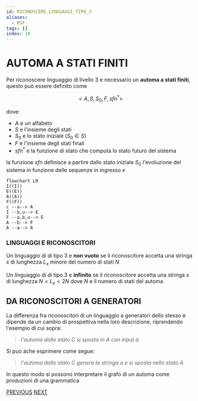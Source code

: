 ```yaml
---
id: RICONOSCERE_LINGUAGGI_TIPO_3
aliases:
  - RSF
tags: []
index: 10
---
```

# AUTOMA A STATI FINITI

Per riconoscere linguaggio di livello 3 e necessario un **automa a stati finiti**, questo può essere definito come

$$
<A,S,S_0,F,sfn^*>
$$

dove:

- $A$ e un alfabeto
- $S$ e l'insieme degli stati
- $S_0$  e lo stato iniziale ($S_0 \in S$)
- $F$ e l'insieme degli stati finali
- $sfn^*$ e la funzione di stato che computa lo stato futuro del sistema

la funzione $sfn$ definisce a partire dallo stato iniziale $S_0$ l'evoluzione del sistema in funzione delle sequenze in ingresso $x$

```mermaid
flowchart LR
I((I))
E((E))
A((A))
F((F))
c --a--> A
I --b,u--> E
F --a,b,u--> E
A --b--> F
A --a--> A
```

### LINGUAGGI E RICONOSCITORI

Un linguaggio di di tipo 3 e **non vuoto**  se il riconoscitore accetta una stringa x di lunghezza $L_x$ minore del numero di stati $N$

Un linguaggio di di tipo 3 e **infinito** se il riconoscitore accetta una stringa x di lunghezza $N \lt L_x \lt 2N$ dove $N$ e il numero di stati del automa


## DA RICONOSCITORI A GENERATORI

La differenza fra riconoscitori di un linguaggio a generatori dello stesso e dipende da un cambio di prospettiva nella loro descrizione, riprendendo l'esempio di cui sopra:

> *l'automa dallo stato $C$ si sposta in $A$ con input $a$*

Si puo ache esprimere come segue:

> *l'automa dallo stato $C$ genera la stringa a e si sposta nello stato $A$*

In questo modo si possono interpretare il grafo di un automa come produzioni di una grammatica

[PREVIOUS](pages/PUMPING_LEMMA.md) [NEXT](PDA.md)
